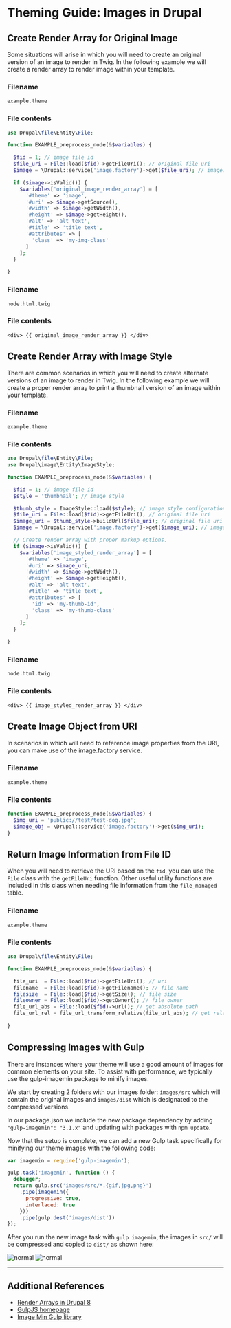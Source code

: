 # Theming Guide: Images in Drupal


## Create Render Array for Original Image

Some situations will arise in which you will need to create an original version of an image to render in Twig. In the following example we will create a render array to render image within your template. 

### Filename

`example.theme`

### File contents

```php
use Drupal\file\Entity\File;

function EXAMPLE_preprocess_node(&$variables) {

  $fid = 1; // image file id
  $file_uri = File::load($fid)->getFileUri(); // original file uri
  $image = \Drupal::service('image.factory')->get($file_uri); // image.factory service to build object

  if ($image->isValid()) {
    $variables['original_image_render_array'] = [
      '#theme' => 'image',
      '#uri' => $image->getSource(),
      '#width' => $image->getWidth(),
      '#height' => $image->getHeight(),
      '#alt' => 'alt text',
      '#title' => 'title text',
      '#attributes' => [
        'class' => 'my-img-class'
      ]
    ];
  }

}
```

### Filename

`node.html.twig`

### File contents

```twig
<div> {{ original_image_render_array }} </div>
```

<a name="stylerenderarray"></a>
## Create Render Array with Image Style

There are common scenarios in which you will need to create alternate versions of an image to render in Twig. In the following example we will create a proper render array to print a thumbnail version of an image within your template. 

### Filename

`example.theme`

### File contents

```php
use Drupal\file\Entity\File;
use Drupal\image\Entity\ImageStyle;

function EXAMPLE_preprocess_node(&$variables) {

  $fid = 1; // image file id
  $style = 'thumbnail'; // image style

  $thumb_style = ImageStyle::load($style); // image style configuration entity
  $file_uri = File::load($fid)->getFileUri(); // original file uri
  $image_uri = $thumb_style->buildUrl($file_uri); // original file uri
  $image = \Drupal::service('image.factory')->get($image_uri); // image.factory service to build object

  // Create render array with proper markup options.
  if ($image->isValid()) { 
    $variables['image_styled_render_array'] = [
      '#theme' => 'image',
      '#uri' => $image_uri,
      '#width' => $image->getWidth(),
      '#height' => $image->getHeight(),
      '#alt' => 'alt text',
      '#title' => 'title text',
      '#attributes' => [
        'id' => 'my-thumb-id',
        'class' => 'my-thumb-class'
      ]
    ];
  }

}
```

### Filename

`node.html.twig`

### File contents

```twig
<div> {{ image_styled_render_array }} </div>
```

<a name="imguri"></a>
## Create Image Object from URI

In scenarios in which will need to reference image properties from the URI, you can make use of the image.factory service. 

### Filename

`example.theme`

### File contents

```php
function EXAMPLE_preprocess_node(&$variables) {
  $img_uri = 'public://test/test-dog.jpg';
  $image_obj = \Drupal::service('image.factory')->get($img_uri);
}
```

## Return Image Information from File ID

When you will need to retrieve the URI based on the `fid`, you can use the `File` class with the `getFileUri` function. Other useful utility functions are included in this class when needing file information from the `file_managed` table. 

### Filename

`example.theme`

### File contents

```php
use Drupal\file\Entity\File;

function EXAMPLE_preprocess_node(&$variables) { 

  file_uri  = File::load($fid)->getFileUri(); // uri
  filename  = File::load($fid)->getFilename(); // file name
  filesize  = File::load($fid)->getSize(); // file size
  fileowner = File::load($fid)->getOwner(); // file owner
  file_url_abs = File::load($fid)->url(); // get absolute path
  file_url_rel = file_url_transform_relative(file_url_abs); // get relative path
    
}

```

## Compressing Images with Gulp

There are instances where your theme will use a good amount of images for common elements on your site. To assist with performance, we typically use the gulp-imagemin package to minify images. 

We start by creating 2 folders with our images folder: `images/src` which will contain the original images and `images/dist` which is designated to the compressed versions. 

In our package.json we include the new package dependency by adding `"gulp-imagemin": "3.1.x"` and updating with packages with `npm update`.

Now that the setup is complete, we can add a new Gulp task specifically for minifying our theme images with the following code: 

```js
var imagemin = require('gulp-imagemin');

gulp.task('imagemin', function () {
  debugger;
  return gulp.src('images/src/*.{gif,jpg,png}')
    .pipe(imagemin({
      progressive: true,
      interlaced: true
    }))
    .pipe(gulp.dest('images/dist'))
});
```

After you run the new image task with `gulp imagemin`, the images in `src/` will be compressed and copied to `dist/` as shown here: 

![normal](https://content.screencast.com/users/BedimStudios/folders/Jing/media/9664c1e6-fb09-4a91-8855-e9b84bedf819/00001982.png "") ![normal](https://content.screencast.com/users/BedimStudios/folders/Jing/media/a74122bb-44cb-4e17-9e5f-036a9db13a5d/00001983.png "")


---

## Additional References

* [Render Arrays in Drupal 8](https://www.drupal.org/docs/8/api/render-api/render-arrays)
* [GulpJS homepage](http://gulpjs.com/)
* [Image Min Gulp library](https://www.npmjs.com/package/gulp-imagemin)


